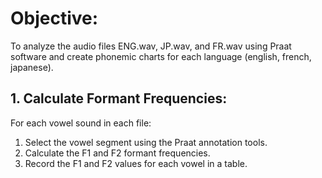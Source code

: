 # Objective:
To analyze the audio files ENG.wav, JP.wav, and FR.wav using Praat software and create phonemic charts for each language (english, french, japanese).
## 1. Calculate Formant Frequencies:

For each vowel sound in each file:
1. Select the vowel segment using the Praat annotation tools.
2. Calculate the F1 and F2 formant frequencies.
3. Record the F1 and F2 values for each vowel in a table.
